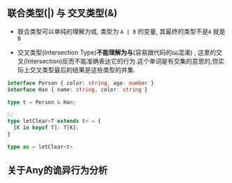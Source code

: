 ## 联合类型(|) 与 交叉类型(&)

- 联合类型可以单纯的理解为或, 类型为 `A | B` 的变量, 其最终的类型不是`A` 就是 `B`

- 交叉类型(Intersection Type)**不能理解为与**(容易跟代码的`&&`混淆) , 这里的交叉(Intersection)反而不能准确表达它的行为.这个单词是有交集的意思的,但实际上交叉类型最后的结果是这些类型的并集.
```ts
interface Person { color: string, age: number }
interface Han { name: string, color: string }

type t = Person & Han;

// 
type letClear<T extends t> = {
  [K in keyof T]: T[K];
}

type as = letClear<t>
```

## 关于Any的诡异行为分析

